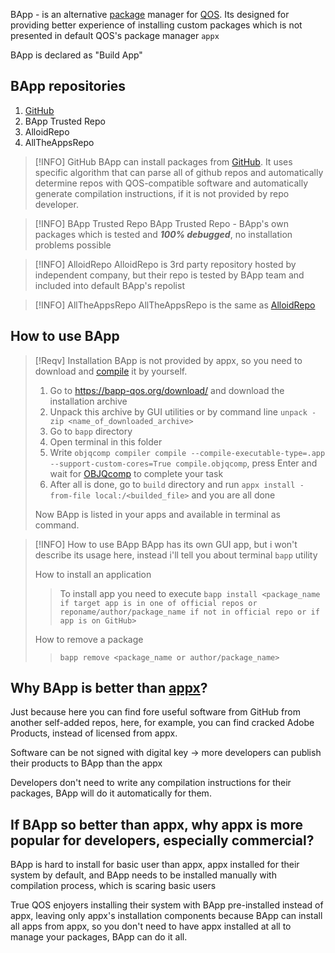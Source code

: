 BApp - is an alternative [package](Packages.md) manager for [QOS](QOS⚛️.md). Its designed for providing better experience of installing custom packages which is not presented in default QOS's package manager  `appx`

BApp is declared as "Build App"

## BApp repositories
1. [GitHub](https://github.com)
2. BApp Trusted Repo
3. AlloidRepo
4. AllTheAppsRepo

>[!INFO] GitHub
>BApp can install packages from [GitHub](https://github.com). It uses specific algorithm that can parse all of github repos and automatically determine repos with QOS-compatible software and automatically generate compilation instructions, if it is not provided by repo developer.

>[!INFO] BApp Trusted Repo
>BApp Trusted Repo - BApp's own packages which is tested and ***100% debugged***, no installation problems possible

>[!INFO] AlloidRepo
>AlloidRepo is 3rd party repository hosted by independent company, but their repo is tested by BApp team and included into default BApp's repolist

>[!INFO] AllTheAppsRepo
>AllTheAppsRepo is the same as [AlloidRepo](#^d39b14)

## How to use BApp
>[!Reqv] Installation
>BApp is not provided by appx, so you need to download and [compile](OBJQcomp%20complete%20guide) it by yourself.
>1. Go to https://bapp-qos.org/download/ and download the installation archive
>2. Unpack this archive by GUI utilities or by command line
>`unpack -zip <name_of_downloaded_archive>`
>3. Go to `bapp` directory
>4. Open terminal in this folder
>5. Write `objqcomp compiler compile --compile-executable-type=.app --support-custom-cores=True compile.objqcomp`, press Enter and wait for [OBJQcomp](OBJQcomp%20complete%20guide.md) to complete your task
>6. After all is done, go to `build` directory and run `appx install -from-file local:/<builded_file>` and you are all done
>
>Now BApp is listed in your apps and available in terminal as command.

>[!INFO] How to use BApp
>BApp has its own GUI app, but i won't describe its usage here, instead i'll tell you about terminal `bapp` utility 
>
>How to install an application
>>To install app you need to execute `bapp install <package_name if target app is in one of official repos or reponame/author/package_name if not in official repo or if app is on GitHub>`
>
>How to remove a package
>>`bapp remove <package_name or author/package_name>`

## Why BApp is better than [appx](appx.md)?
Just because here you can find fore useful software from GitHub from another self-added repos, here, for example, you can find cracked Adobe Products, instead of licensed from appx.

Software can be not signed with digital key → more developers can publish their products to BApp than the appx

Developers don't need to write any compilation instructions for their packages, BApp will do it automatically for them.

## If BApp so better than appx, why appx is more popular for developers, especially commercial?
BApp is hard to install for basic user than appx, appx installed for their system by default, and BApp needs to be installed manually with compilation process, which is scaring basic users

True QOS enjoyers installing their system with BApp pre-installed instead of appx, leaving only appx's installation components because BApp can install all apps from appx, so you don't need to have appx installed at all to manage your packages, BApp can do it all.